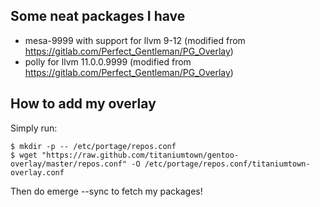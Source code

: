 ## Some neat packages I have
- mesa-9999 with support for llvm 9-12 (modified from https://gitlab.com/Perfect_Gentleman/PG_Overlay)
- polly for llvm 11.0.0.9999 (modified from https://gitlab.com/Perfect_Gentleman/PG_Overlay)

## How to add my overlay
Simply run:
```
$ mkdir -p -- /etc/portage/repos.conf
$ wget "https://raw.github.com/titaniumtown/gentoo-overlay/master/repos.conf" -O /etc/portage/repos.conf/titaniumtown-overlay.conf
```
Then do emerge --sync to fetch my packages!
